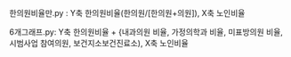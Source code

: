 한의원비율만.py : Y축 한의원비율(한의원/[한의원+의원]), X축 노인비율

6개그래프.py: Y축 한의원비율 + {내과의원 비율, 가정의학과 비율, 미표방의원 비율, 시범사업 참여의원, 보건지소보건진료소), X축 노인비율
